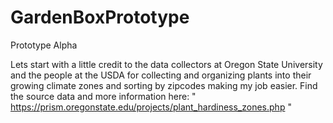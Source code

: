 # GardenBoxPrototype
 Prototype Alpha


Lets start with a little credit to the data collectors at Oregon State University and the people at the USDA for collecting and organizing plants into their growing climate zones and sorting by zipcodes making my job easier.
Find the source data and more information here: " https://prism.oregonstate.edu/projects/plant_hardiness_zones.php "